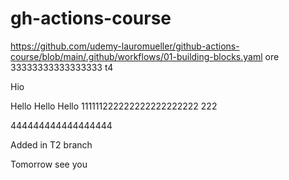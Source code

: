 # gh-actions-course
https://github.com/udemy-lauromueller/github-actions-course/blob/main/.github/workflows/01-building-blocks.yaml
ore
33333333333333333
t4

Hio

Hello
Hello
Hello
111111222222222222222222
222


444444444444444444

Added in T2 branch


Tomorrow see you
